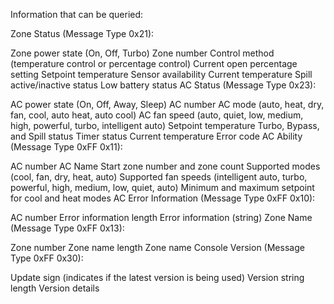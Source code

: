 Information that can be queried:

Zone Status (Message Type 0x21):

Zone power state (On, Off, Turbo)
Zone number
Control method (temperature control or percentage control)
Current open percentage setting
Setpoint temperature
Sensor availability
Current temperature
Spill active/inactive status
Low battery status
AC Status (Message Type 0x23):

AC power state (On, Off, Away, Sleep)
AC number
AC mode (auto, heat, dry, fan, cool, auto heat, auto cool)
AC fan speed (auto, quiet, low, medium, high, powerful, turbo, intelligent auto)
Setpoint temperature
Turbo, Bypass, and Spill status
Timer status
Current temperature
Error code
AC Ability (Message Type 0xFF 0x11):

AC number
AC Name
Start zone number and zone count
Supported modes (cool, fan, dry, heat, auto)
Supported fan speeds (intelligent auto, turbo, powerful, high, medium, low, quiet, auto)
Minimum and maximum setpoint for cool and heat modes
AC Error Information (Message Type 0xFF 0x10):

AC number
Error information length
Error information (string)
Zone Name (Message Type 0xFF 0x13):

Zone number
Zone name length
Zone name
Console Version (Message Type 0xFF 0x30):

Update sign (indicates if the latest version is being used)
Version string length
Version details